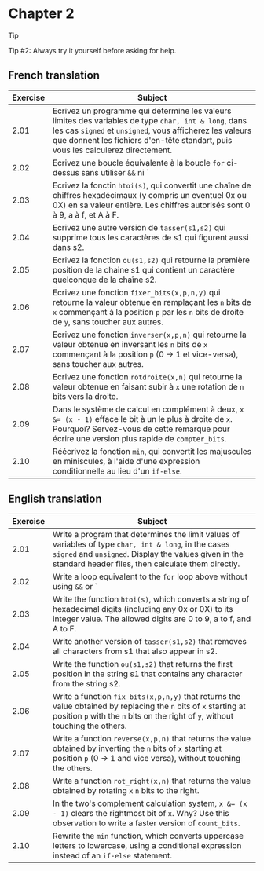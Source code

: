 # Chapter 2

> [!TIP]
> Tip #2: Always try it yourself before asking for help.

## French translation

| Exercise | Subject |
| --- | --- |
| 2.01 | Ecrivez un programme qui détermine les valeurs limites des variables de type `char, int & long`, dans les cas `signed` et `unsigned`, vous afficherez les valeurs que donnent les fichiers d'en-tête standart, puis vous les calculerez directement. |
| 2.02 | Ecrivez une boucle équivalente à la boucle `for` ci-dessus sans utiliser `&&` ni `||`. |
| 2.03 | Ecrivez la fonctin `htoi(s)`, qui convertit une chaîne de chiffres hexadécimaux (y compris un eventuel 0x ou 0X) en sa valeur entière. Les chiffres autorisés sont 0 à 9, a à f, et A à F. |
| 2.04 | Ecrivez une autre version de `tasser(s1,s2)` qui supprime tous les caractères de s1 qui figurent aussi dans s2. |
| 2.05 | Ecrivez la fonction `ou(s1,s2)` qui retourne la première position de la chaine s1 qui contient un caractère quelconque de la chaîne s2. |
| 2.06 | Ecrivez une fonction `fixer_bits(x,p,n,y)` qui retourne la valeur obtenue en remplaçant les `n` bits de `x` commençant à la position `p` par les `n` bits de droite de `y`, sans toucher aux autres. |
| 2.07 | Ecrivez une fonction `inverser(x,p,n)` qui retourne la valeur obtenue en inversant les `n` bits de `x` commençant à la position `p` (0 -> 1 et vice-versa), sans toucher aux autres. |
| 2.08 | Ecrivez une fonction `rotdroite(x,n)` qui retourne la valeur obtenue en faisant subir à `x` une rotation de `n` bits vers la droite. |
| 2.09 | Dans le système de calcul en complément à deux, `x &= (x - 1)` efface le bit à un le plus à droite de `x`. Pourquoi? Servez-vous de cette remarque pour écrire une version plus rapide de `compter_bits`. |
| 2.10 | Réécrivez la fonction `min`, qui convertit les majuscules en miniscules, à l'aide d'une expression conditionnelle au lieu d'un `if-else`. |

## English translation

| Exercise | Subject |
| --- | --- |
| 2.01 | Write a program that determines the limit values of variables of type `char, int & long`, in the cases `signed` and `unsigned`. Display the values given in the standard header files, then calculate them directly. |
| 2.02 | Write a loop equivalent to the `for` loop above without using `&&` or `||`. |
| 2.03 | Write the function `htoi(s)`, which converts a string of hexadecimal digits (including any 0x or 0X) to its integer value. The allowed digits are 0 to 9, a to f, and A to F. |
| 2.04 | Write another version of `tasser(s1,s2)` that removes all characters from s1 that also appear in s2. |
| 2.05 | Write the function `ou(s1,s2)` that returns the first position in the string s1 that contains any character from the string s2. |
| 2.06 | Write a function `fix_bits(x,p,n,y)` that returns the value obtained by replacing the `n` bits of `x` starting at position `p` with the `n` bits on the right of `y`, without touching the others. |
| 2.07 | Write a function `reverse(x,p,n)` that returns the value obtained by inverting the `n` bits of `x` starting at position `p` (0 -> 1 and vice versa), without touching the others. |
| 2.08 | Write a function `rot_right(x,n)` that returns the value obtained by rotating `x` `n` bits to the right. | 
| 2.09 | In the two's complement calculation system, `x &= (x - 1)` clears the rightmost bit of `x`. Why? Use this observation to write a faster version of `count_bits`. |
| 2.10 | Rewrite the `min` function, which converts uppercase letters to lowercase, using a conditional expression instead of an `if-else` statement. |